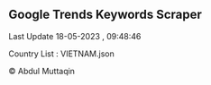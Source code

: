 

## Google Trends Keywords Scraper 
 
Last Update 18-05-2023 , 09:48:46

Country List :
VIETNAM.json



© Abdul Muttaqin 

